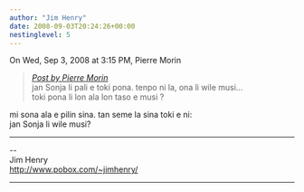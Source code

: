 ```yaml
---
author: "Jim Henry"
date: 2008-09-03T20:24:26+00:00
nestinglevel: 5
---
```

On Wed, Sep 3, 2008 at 3:15 PM, Pierre Morin  

> [_Post by Pierre Morin_](/mVoaGCcX/tenpo-seli#post10)  
> jan Sonja li pali e toki pona. tenpo ni la, ona li wile musi...  
> toki pona li lon ala lon taso e musi ?  
> 

mi sona ala e pilin sina. tan seme la sina toki e ni:  
jan Sonja li wile musi?  

***

\--  
Jim Henry  
http://www.pobox.com/~jimhenry/  


***